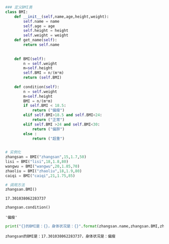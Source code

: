 

```python
### 定义BMI类
class BMI:
    def __init__(self,name,age,height,weight):
        self.name = name
        self.age = age
        self.height = height
        self.weight = weight
    def get_name(self):
        return self.name
    
    
    def BMI(self):
        n = self.weight
        m=self.height
        self.BMI = n/(m*m)
        return (self.BMI)
        
    def condition(self):
        n = self.weight
        m=self.height
        BMI = n/(m*m)
        if self.BMI < 18.5:
            return ("偏瘦")
        elif self.BMI>18.5 and self.BMI<24:
            return ("正常")
        elif self.BMI >24 and self.BMI<30:
            return ("偏胖")
        else :
            return ("超重")
        
```


```python
# 实例化
zhangsan = BMI("zhangsan",15,1.7,50)
lisi = BMI("lisi",18,1.8,80)
wangwu = BMI("wangwu",20,1.85,70)
zhaoliu = BMI("zhaoliu",18,1.9,80)
caiqi = BMI("caiqi",21,1.75,85)
```


```python
# 调用方法
zhangsan.BMI()
```




    17.301038062283737




```python
zhangsan.condition()
```




    '偏瘦'




```python
print("{}的BMI是：{}，身体状况是：{}".format(zhangsan.name,zhangsan.BMI,zhangsan.condition()))
```

    zhangsan的BMI是：17.301038062283737，身体状况是：偏瘦
    


```python

```
